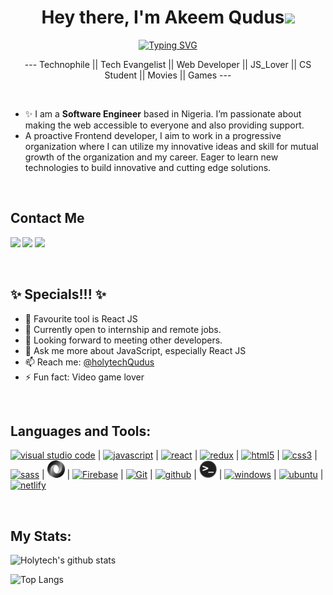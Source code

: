 <h1 align="center">Hey there, I'm Akeem Qudus<img src="https://media.giphy.com/media/hvRJCLFzcasrR4ia7z/giphy.gif" width="28"></h1>

<div align="center">
  <a href="https://git.io/typing-svg"><img src="https://readme-typing-svg.demolab.com?font=Fira+Code&weight=500&size=25&pause=1000&center=true&random=false&width=435&lines=Software+Engineer;Frontend+Enginneer;Open+Source+Dude;JavaScript+Lover" alt="Typing SVG" /></a>
</div>

<p align="center">
  ---
  Technophile || Tech Evangelist || Web Developer || JS_Lover || CS Student || Movies || Games
  ---
</p> <br/>

- ✨ I am a <b>Software Engineer</b> based in Nigeria. I’m passionate about making the web accessible to everyone and also providing support.
- A proactive Frontend developer, I aim to work in a progressive organization where I can utilize my innovative ideas and skill for mutual growth of the organization and my career. Eager to learn new technologies to build innovative and cutting edge solutions.
<br>


<h2 align="left">Contact Me</h2>
<p align="left">
<strong>
  <a href="https://twitter.com/holytechQudus" target="_blank"><img src="https://img.icons8.com/external-justicon-flat-justicon/64/000000/external-twitter-social-media-justicon-flat-justicon.png" height="40px"/></a> 
  <a href="mailto:akeemqudus2016@gmail.com" target="_blank"><img src="https://img.icons8.com/fluency/48/000000/mail.png" height="40px"/></a> 
  <a href="https://www.linkedin.com/in/holytech/" target="_blank"><img src="https://img.icons8.com/external-justicon-flat-justicon/64/000000/external-linkedin-social-media-justicon-flat-justicon.png" height="40px"/></a>
</strong>
</p>

<br/>

## ✨ Specials!!! ✨

- 🔭 Favourite tool is React JS
- 🌱 Currently open to internship and remote jobs.
- 🤔 Looking forward to meeting other developers.
- 💬 Ask me more about JavaScript, especially React JS
- 📫 Reach me: [@holytechQudus](https://twitter.com/holytechQudus)
- ⚡ Fun fact: Video game lover

<br/>

## Languages and Tools:

[<img alt="visual studio code" width="26px" src="https://img.icons8.com/fluent/240/000000/visual-studio-code-2019.png" />](https://code.visualstudio.com/) | 
[<img alt="javascript" width="28px" src="https://img.icons8.com/color/240/000000/javascript.png" />](https://developer.mozilla.org/en-US/docs/Web/JavaScript) |
[<img alt="react" width="28px" src="https://img.icons8.com/color/240/000000/react-native.png" />](https://reactjs.org/) |
[<img alt="redux" width="28px" src="https://img.icons8.com/color/240/000000/redux.png" />](https://redux.js.org/) | 
[<img alt="html5" width="28px" src="https://img.icons8.com/color/240/000000/html-5.png">](https://developer.mozilla.org/en-US/docs/Web/HTML) |
[<img alt="css3" width="28px" src="https://img.icons8.com/color/240/000000/css3.png">](https://developer.mozilla.org/en-US/docs/Web/CSS) |
[<img alt="sass" width="28px" src="https://img.icons8.com/color/240/000000/sass.png">](https://sass-lang.com/) | 
[<img alt="json" width="28px" src="https://raw.githubusercontent.com/github/explore/80688e429a7d4ef2fca1e82350fe8e3517d3494d/topics/json/json.png">](https://www.json.org/json-en.html) | 
[<img alt="Firebase" width="28px" src="https://img.icons8.com/color/240/000000/firebase.png">](https://firebase.google.com) | 
[<img alt="Git" width="28px" src="https://img.icons8.com/color/240/000000/git.png">](https://git-scm.com/) |
[<img alt="github" width="28px" src="https://img.icons8.com/ios-glyphs/240/000000/github.png">](https://github.com/) |
[<img alt="terminal" width="28px" src="https://raw.githubusercontent.com/github/explore/80688e429a7d4ef2fca1e82350fe8e3517d3494d/topics/terminal/terminal.png">](https://docs.microsoft.com/en-us/windows/terminal/) | 
[<img alt="windows" width="28px" src="https://img.icons8.com/color/240/000000/windows-10.png">](https://www.microsoft.com/en-us/windows) | 
[<img alt="ubuntu" width="28px" src="https://img.icons8.com/color/96/000000/ubuntu--v1.png">](https://ubuntu.com/) |
[<img alt="netlify" src="https://img.icons8.com/external-tal-revivo-filled-tal-revivo/24/000000/external-netlify-a-cloud-computing-company-that-offers-hosting-and-serverless-backend-services-for-static-websites-logo-filled-tal-revivo.png"/>](https://www.netlify.com/) 

<br/>

## My Stats:

![Holytech's github stats](https://github-readme-stats.vercel.app/api?username=Holytech&show_icons=true&theme=dark)

![Top Langs](https://github-readme-stats.vercel.app/api/top-langs/?username=Holytech&layout=compact&theme=dark)
